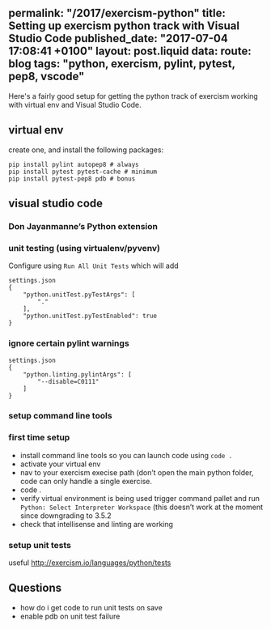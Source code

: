 permalink: "/2017/exercism-python"
title: Setting up exercism python track with Visual Studio Code
published_date: "2017-07-04 17:08:41 +0100"
layout: post.liquid
data:
  route: blog
  tags: "python, exercism, pylint, pytest, pep8, vscode"
---
Here's a fairly good setup for getting the python track of exercism working
with virtual env and Visual Studio Code.

## virtual env

create one, and install the following packages:

```
pip install pylint autopep8 # always
pip install pytest pytest-cache # minimum
pip install pytest-pep8 pdb # bonus
```

## visual studio code

### Don Jayanmanne’s Python extension


### unit testing (using virtualenv/pyvenv)

Configure using `Run All Unit Tests`  which will add

```
settings.json
{
    "python.unitTest.pyTestArgs": [
        "."
    ],
    "python.unitTest.pyTestEnabled": true
}
```

### ignore certain pylint warnings

```
settings.json
{
    "python.linting.pylintArgs": [
        "--disable=C0111" 
    ]
}
```


### setup command line tools

### first time setup

- install command line tools so you can launch code using `code .`
- activate your virtual env
- nav to your exercism execise path (don’t open the main python folder, code can only handle a single exercise.
- code .
- verify virtual environment is being used trigger command pallet and run `Python: Select Interpreter Workspace` (this doesn’t work at the moment since downgrading to 3.5.2
- check that intellisense and linting are working

### setup unit tests

useful http://exercism.io/languages/python/tests

## Questions
- how do i get code to run unit tests on save
- enable pdb on unit test failure

